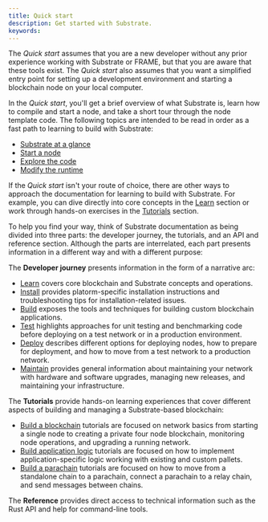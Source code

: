 ```yaml
---
title: Quick start
description: Get started with Substrate.
keywords:
---
```


The _Quick start_ assumes that you are a new developer without any prior experience working with Substrate or FRAME, but that you are aware that these tools exist.
The _Quick start_ also assumes that you want a simplified entry point for setting up a development environment and starting a blockchain node on your local computer.

In the _Quick start_, you'll get a brief overview of what Substrate is, learn how to compile and start a node, and take a short tour through the node template code.
The following topics are intended to be read in order as a fast path to learning to build with Substrate:

- [Substrate at a glance](/quick-start/substrate-at-a-glance/)
- [Start a node](/quick-start/start-a-node/)
- [Explore the code](/quick-start/explore-the-code/)
- [Modify the runtime](/quick-start/modify-the-runtime/)

If the _Quick start_ isn't your route of choice, there are other ways to approach the documentation for learning to build with Substrate.
For example, you can dive directly into core concepts in the [Learn](/learn/) section or work through hands-on exercises in the [Tutorials](/tutorials/) section.

To help you find your way, think of Substrate documentation as being divided into three parts: the developer journey, the tutorials, and an API and reference section.
Although the parts are interrelated, each part presents information in a different way and with a different purpose:

The **Developer journey** presents information in the form of a narrative arc:

- [Learn](/learn/) covers core blockchain and Substrate concepts and operations.
- [Install](/install/) provides platorm-specific installation instructions and troubleshooting tips for installation-related issues.
- [Build](/build/) exposes the tools and techniques for building custom blockchain applications.
- [Test](/test/) highlights approaches for unit testing and benchmarking code before deploying on a test network or in a production environment.
- [Deploy](/deploy/) describes different options for deploying nodes, how to prepare for deployment, and how to move from a test network to a production network.
- [Maintain](/maintain/) provides general information about maintaining your network with hardware and software upgrades, managing new releases, and maintaining your infrastructure.

The **Tutorials** provide hands-on learning experiences that cover different aspects of building and managing a Substrate-based blockchain:

- [Build a blockchain](/tutorials/build-a-blockchain/) tutorials are focused on network basics from starting a single node to creating a private four node blockchain, monitoring node operations, and upgrading a running network.
- [Build application logic](/tutorials/build-application-logic/add-a-pallet/) tutorials are focused on how to implement application-specific logic working with existing and custom pallets.
- [Build a parachain](/tutorials/build-a-parachain/connect-a-local-parachain/) tutorials are focused on how to move from a standalone chain to a parachain, connect a parachain to a relay chain, and send messages between chains.

The **Reference** provides direct access to technical information such as the Rust API and help for command-line tools.
